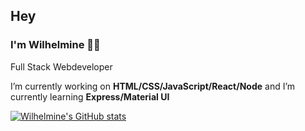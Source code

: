 ## Hey
### I'm Wilhelmine 👩‍💻
Full Stack Webdeveloper


 I’m currently working on **HTML/CSS/JavaScript/React/Node** and I’m currently learning **Express/Material UI**

[![Wilhelmine's GitHub stats](https://github-readme-stats.vercel.app/api?username=wilhelmine-erber&theme=synthwave)](https://github.com/wilhelmine-erber/github-readme-stats)
